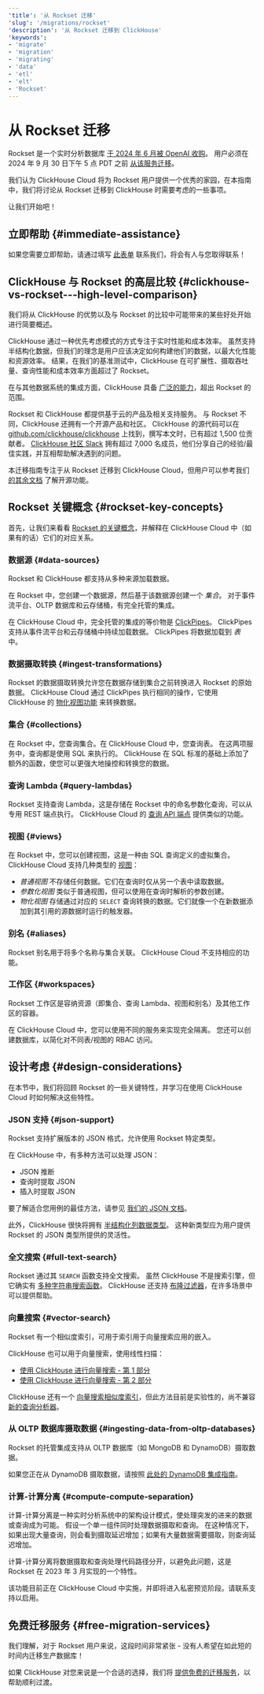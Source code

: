 ```yaml
---
'title': '从 Rockset 迁移'
'slug': '/migrations/rockset'
'description': '从 Rockset 迁移到 ClickHouse'
'keywords':
- 'migrate'
- 'migration'
- 'migrating'
- 'data'
- 'etl'
- 'elt'
- 'Rockset'
---
```



# 从 Rockset 迁移

Rockset 是一个实时分析数据库 [于 2024 年 6 月被 OpenAI 收购](https://rockset.com/blog/openai-acquires-rockset/)。
用户必须在 2024 年 9 月 30 日下午 5 点 PDT 之前 [从该服务迁移](https://docs.rockset.com/documentation/docs/faq)。

我们认为 ClickHouse Cloud 将为 Rockset 用户提供一个优秀的家园，在本指南中，我们将讨论从 Rockset 迁移到 ClickHouse 时需要考虑的一些事项。

让我们开始吧！

## 立即帮助 {#immediate-assistance}

如果您需要立即帮助，请通过填写 [此表单](https://clickhouse.com/company/contact?loc=docs-rockest-migrations) 联系我们，将会有人与您取得联系！ 


## ClickHouse 与 Rockset 的高层比较 {#clickhouse-vs-rockset---high-level-comparison}

我们将从 ClickHouse 的优势以及与 Rockset 的比较中可能带来的某些好处开始进行简要概述。

ClickHouse 通过一种优先考虑模式的方式专注于实时性能和成本效率。
虽然支持半结构化数据，但我们的理念是用户应该决定如何构建他们的数据，以最大化性能和资源效率。
结果，在我们的基准测试中，ClickHouse 在可扩展性、摄取吞吐量、查询性能和成本效率方面超过了 Rockset。

在与其他数据系统的集成方面，ClickHouse 具备 [广泛的能力](/integrations)，超出 Rockset 的范围。

Rockset 和 ClickHouse 都提供基于云的产品及相关支持服务。
与 Rockset 不同，ClickHouse 还拥有一个开源产品和社区。
ClickHouse 的源代码可以在 [github.com/clickhouse/clickhouse](https://github.com/clickhouse/clickhouse) 上找到，撰写本文时，已有超过 1,500 位贡献者。
[ClickHouse 社区 Slack](https://clickhouse.com/slack) 拥有超过 7,000 名成员，他们分享自己的经验/最佳实践，并互相帮助解决遇到的问题。

本迁移指南专注于从 Rockset 迁移到 ClickHouse Cloud，但用户可以参考我们 [的其余文档](/) 了解开源功能。

## Rockset 关键概念 {#rockset-key-concepts}

首先，让我们来看看 [Rockset 的关键概念](https://docs.rockset.com/documentation/docs/key-concepts)，并解释在 ClickHouse Cloud 中（如果有的话）它们的对应关系。

### 数据源 {#data-sources}

Rockset 和 ClickHouse 都支持从多种来源加载数据。 

在 Rockset 中，您创建一个数据源，然后基于该数据源创建一个 _集合_。
对于事件流平台、OLTP 数据库和云存储桶，有完全托管的集成。

在 ClickHouse Cloud 中，完全托管的集成的等价物是 [ClickPipes](/integrations/clickpipes)。
ClickPipes 支持从事件流平台和云存储桶中持续加载数据。
ClickPipes 将数据加载到 _表_ 中。

### 数据摄取转换 {#ingest-transformations}

Rockset 的数据摄取转换允许您在数据存储到集合之前转换进入 Rockset 的原始数据。
ClickHouse Cloud 通过 ClickPipes 执行相同的操作，它使用 ClickHouse 的 [物化视图功能](/guides/developer/cascading-materialized-views) 来转换数据。

### 集合 {#collections}

在 Rockset 中，您查询集合。在 ClickHouse Cloud 中，您查询表。
在这两项服务中，查询都是使用 SQL 来执行的。
ClickHouse 在 SQL 标准的基础上添加了额外的函数，使您可以更强大地操控和转换您的数据。

### 查询 Lambda {#query-lambdas}

Rockset 支持查询 Lambda，这是存储在 Rockset 中的命名参数化查询，可以从专用 REST 端点执行。
ClickHouse Cloud 的 [查询 API 端点](/cloud/get-started/query-endpoints) 提供类似的功能。

### 视图 {#views}

在 Rockset 中，您可以创建视图，这是一种由 SQL 查询定义的虚拟集合。
ClickHouse Cloud 支持几种类型的 [视图](/sql-reference/statements/create/view)：

* _普通视图_ 不存储任何数据。它们在查询时仅从另一个表中读取数据。
* _参数化视图_ 类似于普通视图，但可以使用在查询时解析的参数创建。
* _物化视图_ 存储通过对应的 `SELECT` 查询转换的数据。它们就像一个在新数据添加到其引用的源数据时运行的触发器。

### 别名 {#aliases}

Rockset 别名用于将多个名称与集合关联。
ClickHouse Cloud 不支持相应的功能。

### 工作区 {#workspaces}

Rockset 工作区是容纳资源（即集合、查询 Lambda、视图和别名）及其他工作区的容器。

在 ClickHouse Cloud 中，您可以使用不同的服务来实现完全隔离。
您还可以创建数据库，以简化对不同表/视图的 RBAC 访问。 

## 设计考虑 {#design-considerations}

在本节中，我们将回顾 Rockset 的一些关键特性，并学习在使用 ClickHouse Cloud 时如何解决这些特性。

### JSON 支持 {#json-support}

Rockset 支持扩展版本的 JSON 格式，允许使用 Rockset 特定类型。

在 ClickHouse 中，有多种方法可以处理 JSON：

* JSON 推断
* 查询时提取 JSON
* 插入时提取 JSON

要了解适合您用例的最佳方法，请参见 [我们的 JSON 文档](/integrations/data-formats/json/overview)。

此外，ClickHouse 很快将拥有 [半结构化列数据类型](https://github.com/ClickHouse/ClickHouse/issues/54864)。
这种新类型应为用户提供 Rockset 的 JSON 类型所提供的灵活性。

### 全文搜索 {#full-text-search}

Rockset 通过其 `SEARCH` 函数支持全文搜索。
虽然 ClickHouse 不是搜索引擎，但它确实有 [多种字符串搜索函数](/sql-reference/functions/string-search-functions)。
ClickHouse 还支持 [布隆过滤器](/optimize/skipping-indexes)，在许多场景中可以提供帮助。

### 向量搜索 {#vector-search}

Rockset 有一个相似度索引，可用于索引用于向量搜索应用的嵌入。

ClickHouse 也可以用于向量搜索，使用线性扫描：
- [使用 ClickHouse 进行向量搜索 - 第 1 部分](https://clickhouse.com/blog/vector-search-clickhouse-p1?loc=docs-rockest-migrations)
- [使用 ClickHouse 进行向量搜索 - 第 2 部分](https://clickhouse.com/blog/vector-search-clickhouse-p2?loc=docs-rockest-migrations)

ClickHouse 还有一个 [向量搜索相似度索引](/engines/table-engines/mergetree-family/annindexes)，但此方法目前是实验性的，尚不兼容 [新的查询分析器](/guides/developer/understanding-query-execution-with-the-analyzer)。

### 从 OLTP 数据库摄取数据 {#ingesting-data-from-oltp-databases}

Rockset 的托管集成支持从 OLTP 数据库（如 MongoDB 和 DynamoDB）摄取数据。

如果您正在从 DynamoDB 摄取数据，请按照 [此处的 DynamoDB 集成指南](/integrations/data-ingestion/dbms/dynamodb/index.md)。

### 计算-计算分离 {#compute-compute-separation}

计算-计算分离是一种实时分析系统中的架构设计模式，使处理突发的进来的数据或查询成为可能。
假设一个单一组件同时处理数据摄取和查询。
在这种情况下，如果出现大量查询，则会看到摄取延迟增加；如果有大量数据需要摄取，则查询延迟增加。

计算-计算分离将数据摄取和查询处理代码路径分开，以避免此问题，这是 Rockset 在 2023 年 3 月实现的一个特性。

该功能目前正在 ClickHouse Cloud 中实施，并即将进入私密预览阶段。请联系支持以启用。

## 免费迁移服务 {#free-migration-services}

我们理解，对于 Rockset 用户来说，这段时间非常紧张 - 没有人希望在如此短的时间内迁移生产数据库！

如果 ClickHouse 对您来说是一个合适的选择，我们将 [提供免费的迁移服务](https://clickhouse.com/comparison/rockset?loc=docs-rockest-migrations)，以帮助顺利过渡。
